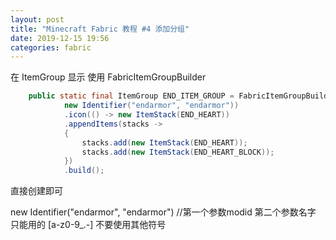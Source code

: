 ```yaml
---
layout: post
title: "Minecraft Fabric 教程 #4 添加分组"
date: 2019-12-15 19:56
categories: fabric
---
```


在 ItemGroup 显示 使用 FabricItemGroupBuilder

```java
	public static final ItemGroup END_ITEM_GROUP = FabricItemGroupBuilder.create(
			new Identifier("endarmor", "endarmor"))
			.icon(() -> new ItemStack(END_HEART))
			.appendItems(stacks ->
			{
				stacks.add(new ItemStack(END_HEART));
				stacks.add(new ItemStack(END_HEART_BLOCK));
			})
			.build();
```

直接创建即可

new Identifier("endarmor", "endarmor") //第一个参数modid 第二个参数名字 只能用的 [a-z0-9_.-] 不要使用其他符号